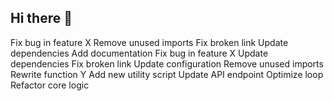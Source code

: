 ## Hi there 👋

<!--
**bdet/bdet** is a ✨ _special_ ✨ repository because its `README.md` (this file) appears on your GitHub profile.

Here are some ideas to get you started:

- 🔭 I’m currently working on ...
- 🌱 I’m currently learning ...
- 👯 I’m looking to collaborate on ...
- 🤔 I’m looking for help with ...
- 💬 Ask me about ...
- 📫 How to reach me: ...
- 😄 Pronouns: ...
- ⚡ Fun fact: ...
-->
Fix bug in feature X
Remove unused imports
Fix broken link
Update dependencies
Add documentation
Fix bug in feature X
Update dependencies
Fix broken link
Update configuration
Remove unused imports
Rewrite function Y
Add new utility script
Update API endpoint
Optimize loop
Refactor core logic
